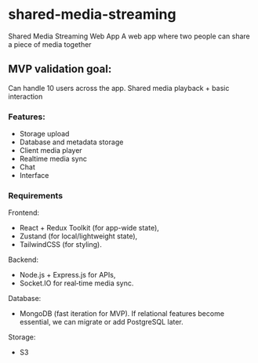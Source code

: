 # shared-media-streaming
Shared Media Streaming Web App
A web app where two people can share a piece of media together

## MVP validation goal:
Can handle 10 users across the app.
Shared media playback + basic interaction

### Features:
- Storage upload
- Database and metadata storage
- Client media player
- Realtime media sync
- Chat
- Interface

### Requirements
Frontend: 
- React + Redux Toolkit (for app-wide state), 
- Zustand (for local/lightweight state), 
- TailwindCSS (for styling).

Backend: 
- Node.js + Express.js for APIs, 
- Socket.IO for real‑time media sync.

Database: 
- MongoDB (fast iteration for MVP). If relational features become essential, we can migrate or add PostgreSQL later.    

Storage:
- S3
